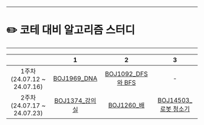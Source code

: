 ------

# ✏️ **코테 대비 알고리즘 스터디**

------
| |**1**|**2**|**3**|
|:-:|:-:|:-:|:-:|
|1주차(24.07.12 ~ 24.07.16)|[BOJ1969_DNA](https://www.acmicpc.net/problem/1969)|[BOJ1092_DFS와 BFS](https://www.acmicpc.net/problem/1260)|-|
|2주차(24.07.17 ~ 24.07.23)|[BOJ1374_강의실](https://www.acmicpc.net/problem/1374)|[BOJ1260_배](https://www.acmicpc.net/problem/1092)|[BOJ14503_로봇 청소기](https://www.acmicpc.net/problem/14503)|
